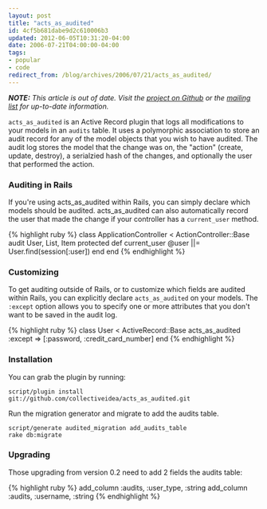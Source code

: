 ```yaml
---
layout: post
title: "acts_as_audited"
id: 4cf5b681dabe9d2c610006b3
updated: 2012-06-05T10:31:20-04:00
date: 2006-07-21T04:00:00-04:00
tags:
- popular
- code
redirect_from: /blog/archives/2006/07/21/acts_as_audited/
---
```


***NOTE:** This article is out of date. Visit the [project on Github](http://github.com/collectiveidea/acts_as_audited) or the [mailing list](http://groups.google.com/group/acts_as_audited) for up-to-date information.*

<code>acts\_as\_audited</code> is an Active Record plugin that logs all modifications to your models in an <code>audits</code> table. It uses a polymorphic association to store an audit record for any of the model objects that you wish to have audited. The audit log stores the model that the change was on, the "action" (create, update, destroy), a serialzied hash of the changes, and optionally the user that performed the action.

### Auditing in Rails

If you're using acts\_as\_audited within Rails, you can simply declare which models should be audited. acts\_as\_audited can also automatically record the user that made the change if your controller has a <code>current\_user</code> method.

{% highlight ruby %}
class ApplicationController < ActionController::Base
  audit User, List, Item
protected
  def current_user
    @user ||= User.find(session[:user])
  end
end
{% endhighlight %}

### Customizing

To get auditing outside of Rails, or to customize which fields are audited within Rails, you can explicitly declare <code>acts\_as\_audited</code> on your models. The <code>:except</code> option allows you to specify one or more attributes that you don't want to be saved in the audit log.

{% highlight ruby %}
class User < ActiveRecord::Base
  acts_as_audited :except => [:password, :credit_card_number]
end
{% endhighlight %}

### Installation

You can grab the plugin by running:

    script/plugin install git://github.com/collectiveidea/acts_as_audited.git

Run the migration generator and migrate to add the audits table.

    script/generate audited_migration add_audits_table
    rake db:migrate

### Upgrading

Those upgrading from version 0.2 need to add 2 fields the audits table:

{% highlight ruby %}
add_column :audits, :user_type, :string
add_column :audits, :username, :string
{% endhighlight %}

